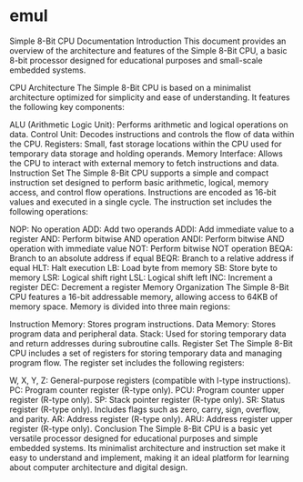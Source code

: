 # emul

Simple 8-Bit CPU Documentation
Introduction
This document provides an overview of the architecture and features of the Simple 8-Bit CPU, a basic 8-bit processor designed for educational purposes and small-scale embedded systems.

CPU Architecture
The Simple 8-Bit CPU is based on a minimalist architecture optimized for simplicity and ease of understanding. It features the following key components:

ALU (Arithmetic Logic Unit): Performs arithmetic and logical operations on data.
Control Unit: Decodes instructions and controls the flow of data within the CPU.
Registers: Small, fast storage locations within the CPU used for temporary data storage and holding operands.
Memory Interface: Allows the CPU to interact with external memory to fetch instructions and data.
Instruction Set
The Simple 8-Bit CPU supports a simple and compact instruction set designed to perform basic arithmetic, logical, memory access, and control flow operations. Instructions are encoded as 16-bit values and executed in a single cycle. The instruction set includes the following operations:

NOP: No operation
ADD: Add two operands
ADDI: Add immediate value to a register
AND: Perform bitwise AND operation
ANDI: Perform bitwise AND operation with immediate value
NOT: Perform bitwise NOT operation
BEQA: Branch to an absolute address if equal
BEQR: Branch to a relative address if equal
HLT: Halt execution
LB: Load byte from memory
SB: Store byte to memory
LSR: Logical shift right
LSL: Logical shift left
INC: Increment a register
DEC: Decrement a register
Memory Organization
The Simple 8-Bit CPU features a 16-bit addressable memory, allowing access to 64KB of memory space. Memory is divided into three main regions:

Instruction Memory: Stores program instructions.
Data Memory: Stores program data and peripheral data.
Stack: Used for storing temporary data and return addresses during subroutine calls.
Register Set
The Simple 8-Bit CPU includes a set of registers for storing temporary data and managing program flow. The register set includes the following registers:

W, X, Y, Z: General-purpose registers (compatible with I-type instructions).
PC: Program counter register (R-type only).
PCU: Program counter upper register (R-type only).
SP: Stack pointer register (R-type only).
SR: Status register (R-type only). Includes flags such as zero, carry, sign, overflow, and parity.
AR: Address register (R-type only).
ARU: Address register upper register (R-type only).
Conclusion
The Simple 8-Bit CPU is a basic yet versatile processor designed for educational purposes and simple embedded systems. Its minimalist architecture and instruction set make it easy to understand and implement, making it an ideal platform for learning about computer architecture and digital design.